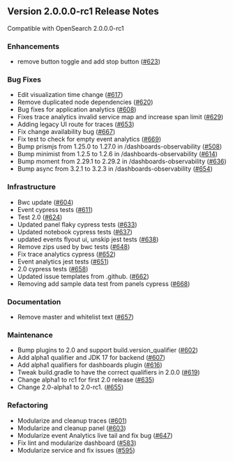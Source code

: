 ## Version 2.0.0.0-rc1 Release Notes

Compatible with OpenSearch 2.0.0.0-rc1

### Enhancements
* remove button toggle and add stop button ([#623](https://github.com/opensearch-project/observability/pull/623))

### Bug Fixes
* Edit visualization time change ([#617](https://github.com/opensearch-project/observability/pull/617))
* Remove duplicated node dependencies ([#620](https://github.com/opensearch-project/observability/pull/620))
* Bug fixes for application analytics ([#608](https://github.com/opensearch-project/observability/pull/608))
* Fixes trace analytics invalid service map and increase span limit ([#629](https://github.com/opensearch-project/observability/pull/629))
* Adding legacy UI route for traces ([#653](https://github.com/opensearch-project/observability/pull/653))
* Fix change availability bug ([#667](https://github.com/opensearch-project/observability/pull/667))
* Fix test to check for empty event analytics ([#669](https://github.com/opensearch-project/observability/pull/669))
* Bump prismjs from 1.25.0 to 1.27.0 in /dashboards-observability ([#508](https://github.com/opensearch-project/observability/pull/508))
* Bump minimist from 1.2.5 to 1.2.6 in /dashboards-observability ([#614](https://github.com/opensearch-project/observability/pull/614))
* Bump moment from 2.29.1 to 2.29.2 in /dashboards-observability ([#636](https://github.com/opensearch-project/observability/pull/636))
* Bump async from 3.2.1 to 3.2.3 in /dashboards-observability ([#654](https://github.com/opensearch-project/observability/pull/654))

### Infrastructure
* Bwc update ([#604](https://github.com/opensearch-project/observability/pull/604))
* Event cypress tests ([#611](https://github.com/opensearch-project/observability/pull/611))
* Test 2.0 ([#624](https://github.com/opensearch-project/observability/pull/624))
* Updated panel flaky cypress tests ([#633](https://github.com/opensearch-project/observability/pull/633))
* Updated notebook cypress tests ([#637](https://github.com/opensearch-project/observability/pull/637))
* updated events flyout ui, unskip jest tests ([#638](https://github.com/opensearch-project/observability/pull/638))
* Remove zips used by bwc tests ([#648](https://github.com/opensearch-project/observability/pull/648))
* Fix trace analytics cypress ([#652](https://github.com/opensearch-project/observability/pull/652))
* Event analytics jest tests ([#651](https://github.com/opensearch-project/observability/pull/651))
* 2.0 cypress tests ([#658](https://github.com/opensearch-project/observability/pull/658))
* Updated issue templates from .github. ([#662](https://github.com/opensearch-project/observability/pull/662))
* Removing add sample data test from panels cypress ([#668](https://github.com/opensearch-project/observability/pull/668))

### Documentation
* Remove master and whitelist text ([#657](https://github.com/opensearch-project/observability/pull/657))

### Maintenance
* Bump plugins to 2.0 and support build.version_qualifier ([#602](https://github.com/opensearch-project/observability/pull/602))
* Add alpha1 qualifier and JDK 17 for backend ([#607](https://github.com/opensearch-project/observability/pull/607))
* Add alpha1 qualifiers for dashboards plugin ([#616](https://github.com/opensearch-project/observability/pull/616))
* Tweak build.gradle to have the correct qualifiers in 2.0.0 ([#619](https://github.com/opensearch-project/observability/pull/619))
* Change alpha1 to rc1 for first 2.0 release ([#635](https://github.com/opensearch-project/observability/pull/635))
* Change 2.0-alpha1 to 2.0-rc1. ([#655](https://github.com/opensearch-project/observability/pull/655))

### Refactoring
* Modularize and cleanup traces ([#601](https://github.com/opensearch-project/observability/pull/601))
* Modularize and cleanup panel ([#603](https://github.com/opensearch-project/observability/pull/603))
* Modularize event Analytics live tail and fix bug ([#647](https://github.com/opensearch-project/observability/pull/647))
* Fix lint and modularize dashboard ([#583](https://github.com/opensearch-project/observability/pull/583))
* Modularize service and fix issues ([#595](https://github.com/opensearch-project/observability/pull/595))